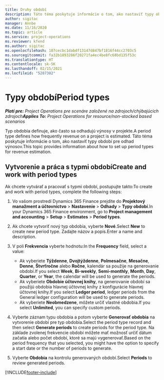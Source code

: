 ```yaml
---
title: Druhy období
description: Táto téma poskytuje informácie o tom, ako nastaviť typy období pre odhad výnosov.
author: sigitac
manager: Annbe
ms.date: 11/16/2020
ms.topic: article
ms.service: project-operations
ms.reviewer: kfend
ms.author: sigitac
ms.openlocfilehash: 107cecbc1dabdf13147d847bf1816f44cc2703c5
ms.sourcegitcommit: fa32b1893286f20271fa4ec4be8fc68bd135f53c
ms.translationtype: HT
ms.contentlocale: sk-SK
ms.lasthandoff: 02/15/2021
ms.locfileid: "5287302"
---
```

# <a name="period-types"></a><span data-ttu-id="dcc3d-103">Typy období</span><span class="sxs-lookup"><span data-stu-id="dcc3d-103">Period types</span></span>

<span data-ttu-id="dcc3d-104">_**Platí pre:** Project Operations pre scenáre založené na zdrojoch/chýbajúcich zdrojoch_</span><span class="sxs-lookup"><span data-stu-id="dcc3d-104">_**Applies To:** Project Operations for resource/non-stocked based scenarios_</span></span>

<span data-ttu-id="dcc3d-105">Typ obdobia definuje, ako často sa odhadujú výnosy v projekte.</span><span class="sxs-lookup"><span data-stu-id="dcc3d-105">A period type defines how frequently revenue on a project is estimated.</span></span> <span data-ttu-id="dcc3d-106">Táto téma poskytuje informácie o tom, ako nastaviť typy období pre odhad výnosov.</span><span class="sxs-lookup"><span data-stu-id="dcc3d-106">This topic provides information about how to set up period types for revenue estimation.</span></span> 

## <a name="create-and-work-with-period-types"></a><span data-ttu-id="dcc3d-107">Vytvorenie a práca s typmi období</span><span class="sxs-lookup"><span data-stu-id="dcc3d-107">Create and work with period types</span></span>
<span data-ttu-id="dcc3d-108">Ak chcete vytvárať a pracovať s typmi období, postupujte takto:</span><span class="sxs-lookup"><span data-stu-id="dcc3d-108">To create and work with period types, complete the following steps:</span></span>

1. <span data-ttu-id="dcc3d-109">Vo vašom prostredí Dynamics 365 Finance prejdite do **Projektový manažment a účtovníctvo** > **Nastavenie** > **Odhady** > **Typy období**.</span><span class="sxs-lookup"><span data-stu-id="dcc3d-109">In your Dynamics 365 Finance environment, go to **Project management and accounting** > **Setup** > **Estimates** > **Period types**.</span></span>
2. <span data-ttu-id="dcc3d-110">Ak chcete vytvoriť nový typ obdobia, vyberte **Nové**.</span><span class="sxs-lookup"><span data-stu-id="dcc3d-110">Select **New** to create new period type.</span></span> <span data-ttu-id="dcc3d-111">Zadajte názov a popis.</span><span class="sxs-lookup"><span data-stu-id="dcc3d-111">Enter a name and description.</span></span>
3. <span data-ttu-id="dcc3d-112">V poli **Frekvencia** vyberte hodnotu:</span><span class="sxs-lookup"><span data-stu-id="dcc3d-112">In the **Frequency** field, select a value:</span></span>

    - <span data-ttu-id="dcc3d-113">Ak vyberiete **Týždenne**, **Dvojtýždenne**, **Polmesačne**, **Mesačne**, **Denne**, **Štvrťročne** alebo **Ročne**, kalendár sa použije na generovanie období.</span><span class="sxs-lookup"><span data-stu-id="dcc3d-113">If you select **Week**, **Bi-weekly**, **Semi-monthly**, **Month**, **Day**, **Quarter**, or **Year**, the calendar will be used to generate the periods.</span></span> 
    - <span data-ttu-id="dcc3d-114">Ak vyberiete **Obdobie účtovnej knihy**, na generovanie období sa použijú obdobia hlavnej účtovnej knihy z konfigurácie hlavnej účtovnej knihy.</span><span class="sxs-lookup"><span data-stu-id="dcc3d-114">If you select **Ledger period**, ledger periods from the General ledger configuration will be used to generate periods.</span></span>
    - <span data-ttu-id="dcc3d-115">Ak vyberiete **Neobmedzene**, môžete určiť vlastné obdobia.</span><span class="sxs-lookup"><span data-stu-id="dcc3d-115">If you select **Unlimited**, you can specify custom periods.</span></span>
4. <span data-ttu-id="dcc3d-116">Vyberte záznam typu obdobia a potom vyberte **Generovať obdobia** na vytvorenie období pre typ obdobia.</span><span class="sxs-lookup"><span data-stu-id="dcc3d-116">Select the period type record and then select **Generate periods** to create periods for the period type.</span></span> <span data-ttu-id="dcc3d-117">Na základe zvolenej frekvencie období môžete mať možnosť určiť dátum začatia alebo počet období, ktoré sa majú vygenerovať.</span><span class="sxs-lookup"><span data-stu-id="dcc3d-117">Based on the period frequency that you selected, you might have the option to specify a start date or the number of periods to generate.</span></span>
5. <span data-ttu-id="dcc3d-118">Vyberte **Obdobia** na kontrolu generovaných období.</span><span class="sxs-lookup"><span data-stu-id="dcc3d-118">Select **Periods** to review generated periods.</span></span>



[!INCLUDE[footer-include](../includes/footer-banner.md)]